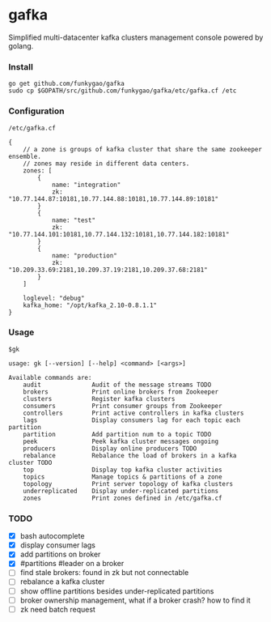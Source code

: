 # gafka
Simplified multi-datacenter kafka clusters management console powered by golang.

### Install

    go get github.com/funkygao/gafka
    sudo cp $GOPATH/src/github.com/funkygao/gafka/etc/gafka.cf /etc

### Configuration

    /etc/gafka.cf

    {
        // a zone is groups of kafka cluster that share the same zookeeper ensemble.
        // zones may reside in different data centers.
        zones: [
            {
                name: "integration"
                zk: "10.77.144.87:10181,10.77.144.88:10181,10.77.144.89:10181"
            }
            {
                name: "test"
                zk: "10.77.144.101:10181,10.77.144.132:10181,10.77.144.182:10181"
            }
            {
                name: "production"
                zk: "10.209.33.69:2181,10.209.37.19:2181,10.209.37.68:2181"
            }
        ]
    
        loglevel: "debug"
        kafka_home: "/opt/kafka_2.10-0.8.1.1"
    }

### Usage

    $gk
    
    usage: gk [--version] [--help] <command> [<args>]
    
    Available commands are:
        audit              Audit of the message streams TODO
        brokers            Print online brokers from Zookeeper
        clusters           Register kafka clusters
        consumers          Print consumer groups from Zookeeper
        controllers        Print active controllers in kafka clusters
        lags               Display consumers lag for each topic each partition
        partition          Add partition num to a topic TODO
        peek               Peek kafka cluster messages ongoing
        producers          Display online producers TODO
        rebalance          Rebalance the load of brokers in a kafka cluster TODO
        top                Display top kafka cluster activities
        topics             Manage topics & partitions of a zone
        topology           Print server topology of kafka clusters
        underreplicated    Display under-replicated partitions
        zones              Print zones defined in /etc/gafka.cf
    
### TODO

- [X] bash autocomplete
- [X] display consumer lags
- [X] add partitions on broker
- [X] #partitions #leader on a broker
- [ ] find stale brokers: found in zk but not connectable
- [ ] rebalance a kafka cluster
- [ ] show offline partitions besides under-replicated partitions
- [ ] broker ownership management, what if a broker crash? how to find it
- [ ] zk need batch request

